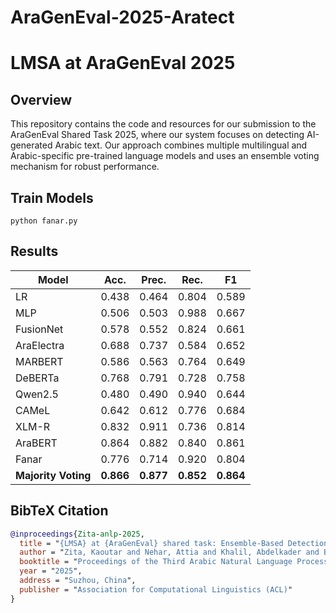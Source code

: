 # AraGenEval-2025-Aratect
# LMSA at AraGenEval 2025
## Overview
This repository contains the code and resources for our submission to the AraGenEval Shared Task 2025, where our system focuses on detecting AI-generated Arabic text.
Our approach combines multiple multilingual and Arabic-specific pre-trained language models and uses an ensemble voting mechanism for robust performance.
## Train Models
`python fanar.py`


## Results

| Model               | Acc.   | Prec.  | Rec.   | F1     |
|---------------------|--------|--------|--------|--------|
| LR                  | 0.438  | 0.464  | 0.804  | 0.589  |
| MLP                 | 0.506  | 0.503  | 0.988  | 0.667  |
| FusionNet           | 0.578  | 0.552  | 0.824  | 0.661  |
| AraElectra          | 0.688  | 0.737  | 0.584  | 0.652  |
| MARBERT             | 0.586  | 0.563  | 0.764  | 0.649  |
| DeBERTa             | 0.768  | 0.791  | 0.728  | 0.758  |
| Qwen2.5              | 0.480  | 0.490  | 0.940  | 0.644  |
| CAMeL               | 0.642  | 0.612  | 0.776  | 0.684  |
| XLM-R               | 0.832  | 0.911  | 0.736  | 0.814  |
| AraBERT             | 0.864  | 0.882  | 0.840  | 0.861  |
| Fanar               | 0.776  | 0.714  | 0.920  | 0.804  |
| **Majority Voting** | **0.866** | **0.877** | **0.852** | **0.864** |

##  BibTeX Citation
```bibtex
@inproceedings{Zita-anlp-2025,
  title = "{LMSA} at {AraGenEval} shared task: Ensemble-Based Detection of AI-Generated Arabic Text Using Multilingual and Arabic-Specific Models",
  author = "Zita, Kaoutar and Nehar, Attia and Khalil, Abdelkader and Bellaouar, Slimane and Cherroun, Hadda",
  booktitle = "Proceedings of the Third Arabic Natural Language Processing Conference",
  year = "2025",
  address = "Suzhou, China",
  publisher = "Association for Computational Linguistics (ACL)"
}
